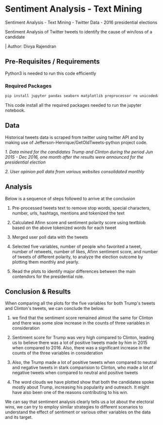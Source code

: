 # Sentiment Analysis - Text Mining
Sentiment Analysis - Text Mining - Twitter Data - 2016 presidential elections

Sentiment Analysis of Twitter tweets to identify the cause of win/loss of a candidate

| Author: Divya Rajendran

## Pre-Requisites / Requirements
Python3 is needed to run this code efficiently
### Required Packages
```python
pip install jupyter pandas seaborn matplotlib preprocessor re unicodedata nltk contractions inflect textblob afinn collections wordcloud
```
This code install all the required packages needed to run the jupyter notebook.

## Data
Historical tweets data is scraped from twitter using twitter API and by making use of Jefferson-Henrique/GetOldTweets-python project code.

*1. Data mined for the candidates Trump and Clinton during the period Jun 2015 - Dec 2016, one month after the results were announced for the presidential election*

*2. User opinion poll data from various websites consolidated monthly*


## Analysis
Below is a sequence of steps followed to arrive at the conclusion

1. Pre-processed tweets text to remove stop words, special characters, number, urls, hashtags, mentions and tokenized the text

2. Calculated Afinn score and sentiment polarity score using textblob based on the above tokenized words for each tweet

3. Merged user poll data with the tweets

4. Selected five variables, number of people who favorited a tweet, number of retweets, number of likes, Afinn sentiment score, and number of tweets of different polarity, to analyze the election outcome by plotting them monthly and yearly.

5. Read the plots to identify major differences between the main contendors for the presidential role.

## Conclusion & Results
When comparing all the plots for the five variables for both Trump's tweets and Clinton's tweets, we can conclude the below.

1. we find that the sentiment score remained almost the same for Clinton and there was some slow increase in the counts of three variables in consideration

2. Sentiment score for Trump was very high compared to Clinton, leading us to believe there was a lot of positive tweets made by him in 2015 when compared to 2016. Also, there was a significant increase in the counts of the three variables in consideration

3. Also, the Trump made a lot of positive tweets when compared to neutral and negative tweets in stark comparision to Clinton, who made a lot of negative tweets when compared to neutral and positive tweets

4. The word clouds we have plotted show that both the candidates spoke mostly about Trump, increasing his popularity and outreach. It might have also been one of the reasons contributing to his win.

We can say that sentiment analysis clearly tells us a lot about the electoral wins, we can try to employ similar strategies to different scenarios to understand the effect of sentiment or various other variables on the data and its target.

